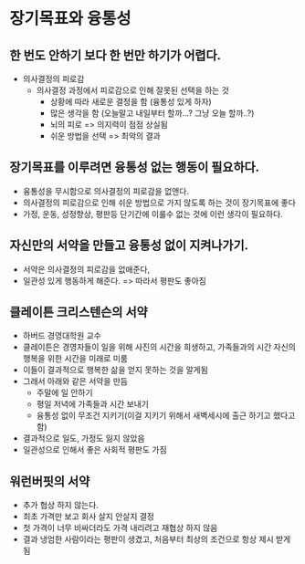 # 장기목표와 융통성
## 한 번도 안하기 보다 한 번만 하기가 어렵다.
- 의사결정의 피로감
  - 의사결정 과정에서 피로감으로 인해 잘못된 선택을 하는 것
    - 상황에 따라 새로운 결정을 함 (융통성 있게 하자)
    - 많은 생각을 함 (오늘말고 내일부터 할까...? 그냥 오늘 할까..?)
    - 뇌의 피로 => 의지력이 점점 상실됨
    - 쉬운 방법을 선택 => 최악의 결과

## 장기목표를 이루려면 융통성 없는 행동이 필요하다.
- 융통성을 무시함으로 의사결정의 피로감을 없앤다.
- 의사결정의 피로감으로 인해 쉬운 방법으로 가지 않도록 하는 것이 장기목표에 좋다
- 가정, 운동, 성정향상, 평판등 단기간에 이룰수 없는 것에 이런 생각이 필요하다.

## 자신만의 서약을 만들고 융통성 없이 지켜나가기.
- 서약은 의사결정의 피로감을 없애준다,
- 일관성 있게 행동하게 해준다. => 따라서 평판도 좋아짐

## 클레이튼 크리스텐슨의 서약
- 하버드 경영대학원 교수
- 클레이튼은 경영자들이 일을 위해 사진의 시간을 희생하고, 가족들과의 시간 자신의 행복을 위한 시간을 미래로 미룸
- 이들이 결과적으로 행복한 삶을 얻지 못하는 것을 알게됨
- 그래서 아래와 같은 서약을 만듬 
  - 주말에 일 안하기
  - 평일 저녁에 가족들과 시간 보내기
  - 융통성 없이 무조건 지키기(이걸 지키기 위해서 새벽세시에 출근 하기고 했다고 함)
- 결과적으로 일도, 가정도 잃지 않았음
- 일관성으로 인해서 좋은 사회적 평판도 가짐

## 워런버핏의 서약
- 추가 협상 하지 않는다.
- 최초 가격만 보고 회사 살지 안살지 결정
- 첫 가격이 너무 비싸더라도 가격 내리려고 재협상 하지 않음
- 결과 냉엄한 사람이라는 평판이 생겼고, 처음부터 최상의 조건으로 항상 제시 받게 됨
